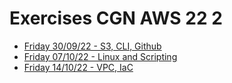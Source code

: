 # Exercises CGN AWS 22 2

- [Friday 30/09/22 - S3, CLI, Github](22-09-30_S3-CLI-Actions/README.md)
- [Friday 07/10/22 - Linux and Scripting](22-10-07_linux_scripting/README.md)
- [Friday 14/10/22 - VPC, IaC](22-10-14_vpc_iac/README.md)

